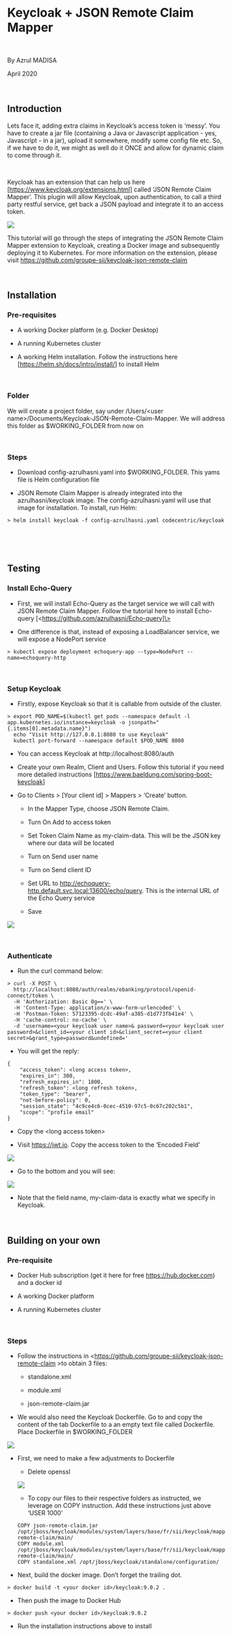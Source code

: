 Keycloak + JSON Remote Claim Mapper
===================================

 

By Azrul MADISA

April 2020

 

Introduction
------------

Lets face it, adding extra claims in Keycloak’s access token is ‘messy’. You
have to create a jar file (containing a Java or Javascript application - yes,
Javascript - in a jar), upload it somewhere, modify some config file etc. So, if
we have to do it, we might as well do it ONCE and allow for dynamic claim to
come through it.

 

Keycloak has an extension that can help us here
[https://www.keycloak.org/extensions.html] called ‘JSON Remote Claim Mapper’.
This plugin will allow Keycloak, upon authentication, to call a third party
restful service, get back a JSON payload and integrate it to an access token.

![](README.images/5xVv4d.jpg)

This tutorial will go through the steps of integrating the JSON Remote Claim
Mapper extension to Keycloak, creating a Docker image and subsequently deploying
it to Kubernetes. For more information on the extension, please visit
<https://github.com/groupe-sii/keycloak-json-remote-claim>

 

Installation
------------

### Pre-requisites

-   A working Docker platform (e.g. Docker Desktop)

-   A running Kubernetes cluster

-   A working Helm installation. Follow the instructions here
    [<https://helm.sh/docs/intro/install/>] to install Helm

 

### Folder

We will create a project folder, say under /Users/\<user
name\>/Documents/Keycloak-JSON-Remote-Claim-Mapper. We will address this folder
as \$WORKING_FOLDER from now on

 

### Steps

-   Download config-azrulhasni.yaml into \$WORKING_FOLDER. This yams file is
    Helm configuration file

-   JSON Remote Claim Mapper is already integrated into the azrulhasni/keycloak
    image. The config-azrulhasni.yaml will use that image for installation. To
    install, run Helm:

~~~~~~~~~~~~~~~~~~~~~~~~~~~~~~~~~~~~~~~~~~~~~~~~~~~~~~~~~~~~~~~~~~~~~~~~~~~~~~~~
> helm install keycloak -f config-azrulhasni.yaml codecentric/keycloak
~~~~~~~~~~~~~~~~~~~~~~~~~~~~~~~~~~~~~~~~~~~~~~~~~~~~~~~~~~~~~~~~~~~~~~~~~~~~~~~~

 

 

Testing
-------

### Install Echo-Query

-   First, we will install Echo-Query as the target service we will call with
    JSON Remote Claim Mapper. Follow the tutorial here to install Echo-query
    [\<https://github.com/azrulhasni/Echo-query]\>

-   One difference is that, instead of exposing a LoadBalancer service, we will
    expose a NodePort service

~~~~~~~~~~~~~~~~~~~~~~~~~~~~~~~~~~~~~~~~~~~~~~~~~~~~~~~~~~~~~~~~~~~~~~~~~~~~~~~~
> kubectl expose deployment echoquery-app --type=NodePort --name=echoquery-http
~~~~~~~~~~~~~~~~~~~~~~~~~~~~~~~~~~~~~~~~~~~~~~~~~~~~~~~~~~~~~~~~~~~~~~~~~~~~~~~~

 

### Setup Keycloak

-   Firstly, expose Keycloak so that it is callable from outside of the cluster.

~~~~~~~~~~~~~~~~~~~~~~~~~~~~~~~~~~~~~~~~~~~~~~~~~~~~~~~~~~~~~~~~~~~~~~~~~~~~~~~~
> export POD_NAME=$(kubectl get pods --namespace default -l app.kubernetes.io/instance=keycloak -o jsonpath="{.items[0].metadata.name}")
  echo "Visit http://127.0.0.1:8080 to use Keycloak"
  kubectl port-forward --namespace default $POD_NAME 8080
~~~~~~~~~~~~~~~~~~~~~~~~~~~~~~~~~~~~~~~~~~~~~~~~~~~~~~~~~~~~~~~~~~~~~~~~~~~~~~~~

-   You can access Keycloak at http://localhost:8080/auth

-   Create your own Realm, Client and Users. Follow this tutorial if you need
    more detailed instructions [<https://www.baeldung.com/spring-boot-keycloak]>

-   Go to Clients \> [Your client id] \> Mappers \> ‘Create’ button.

    -   In the Mapper Type, choose JSON Remote Claim.

    -   Turn On Add to access token

    -   Set Token Claim Name as my-claim-data. This will be the JSON key where
        our data will be located

    -   Turn on Send user name

    -   Turn on Send client ID

    -   Set URL to http://echoquery-http.default.svc.local:13600/echo/query.
        This is the internal URL of the Echo Query service

    -   Save  
        

![](README.images/CGZL8T.jpg)

 

### Authenticate

-   Run the curl command below:

~~~~~~~~~~~~~~~~~~~~~~~~~~~~~~~~~~~~~~~~~~~~~~~~~~~~~~~~~~~~~~~~~~~~~~~~~~~~~~~~
> curl -X POST \
  http://localhost:8080/auth/realms/ebanking/protocol/openid-connect/token \
  -H 'Authorization: Basic Og==' \
  -H 'Content-Type: application/x-www-form-urlencoded' \
  -H 'Postman-Token: 57123395-dcdc-49af-a385-d1d773fb41e4' \
  -H 'cache-control: no-cache' \
  -d 'username=<your keycloak user name>& password=<your keycloak user password>&client_id=<your client id>&client_secret=<your client secret>&grant_type=password&undefined='
~~~~~~~~~~~~~~~~~~~~~~~~~~~~~~~~~~~~~~~~~~~~~~~~~~~~~~~~~~~~~~~~~~~~~~~~~~~~~~~~

-   You will get the reply:

~~~~~~~~~~~~~~~~~~~~~~~~~~~~~~~~~~~~~~~~~~~~~~~~~~~~~~~~~~~~~~~~~~~~~~~~~~~~~~~~
{
    "access_token": <long access token>,
    "expires_in": 300,
    "refresh_expires_in": 1800,
    "refresh_token": <long refresh token>,
    "token_type": "bearer",
    "not-before-policy": 0,
    "session_state": "4c9ce4c6-0cec-4510-97c5-0c67c202c5b1",
    "scope": "profile email"
}
~~~~~~~~~~~~~~~~~~~~~~~~~~~~~~~~~~~~~~~~~~~~~~~~~~~~~~~~~~~~~~~~~~~~~~~~~~~~~~~~

-   Copy the \<long access token\>

-   Visit https://jwt.io. Copy the access token to the ‘Encoded Field'

![](README.images/1I1cLj.jpg)

-   Go to the bottom and you will see:

![](README.images/uRLX6u.jpg)

-   Note that the field name, my-claim-data is exactly what we specify in
    Keycloak.

 

Building on your own
--------------------

### Pre-requisite

-   Docker Hub subscription (get it here for free https://hub.docker.com) and a
    docker id

-   A working Docker platform

-   A running Kubernetes cluster

 

### Steps

-   Follow the instructions in
    \<https://github.com/groupe-sii/keycloak-json-remote-claim \>to obtain 3
    files:

    -   standalone.xml

    -   module.xml

    -   json-remote-claim.jar

-   We would also need the Keycloak Dockerfile. Go to and copy the content of
    the tab Dockerfile to a an empty text file called Dockerfile. Place
    Dockerfile in \$WORKING_FOLDER

![](README.images/KV6U8J.jpg)

-   First, we need to make a few adjustments to Dockerfile

    -   Delete openssl

    ![](README.images/E7hxNc.jpg)

    -   To copy our files to their respective folders as instructed, we leverage
        on COPY instruction. Add these instructions just above ‘USER 1000'

    ~~~~~~~~~~~~~~~~~~~~~~~~~~~~~~~~~~~~~~~~~~~~~~~~~~~~~~~~~~~~~~~~~~~~~~~~~~~~
    COPY json-remote-claim.jar /opt/jboss/keycloak/modules/system/layers/base/fr/sii/keycloak/mapper/json-remote-claim/main/
    COPY module.xml /opt/jboss/keycloak/modules/system/layers/base/fr/sii/keycloak/mapper/json-remote-claim/main/
    COPY standalone.xml /opt/jboss/keycloak/standalone/configuration/
    ~~~~~~~~~~~~~~~~~~~~~~~~~~~~~~~~~~~~~~~~~~~~~~~~~~~~~~~~~~~~~~~~~~~~~~~~~~~~

-   Next, build the docker image. Don’t forget the trailing dot.

~~~~~~~~~~~~~~~~~~~~~~~~~~~~~~~~~~~~~~~~~~~~~~~~~~~~~~~~~~~~~~~~~~~~~~~~~~~~~~~~
> docker build -t <your docker id>/keycloak:9.0.2 .
~~~~~~~~~~~~~~~~~~~~~~~~~~~~~~~~~~~~~~~~~~~~~~~~~~~~~~~~~~~~~~~~~~~~~~~~~~~~~~~~

-   Then push the image to Docker Hub

~~~~~~~~~~~~~~~~~~~~~~~~~~~~~~~~~~~~~~~~~~~~~~~~~~~~~~~~~~~~~~~~~~~~~~~~~~~~~~~~
> docker push <your docker id>/keycloak:9.0.2
~~~~~~~~~~~~~~~~~~~~~~~~~~~~~~~~~~~~~~~~~~~~~~~~~~~~~~~~~~~~~~~~~~~~~~~~~~~~~~~~

-   Run the installation instructions above to install
